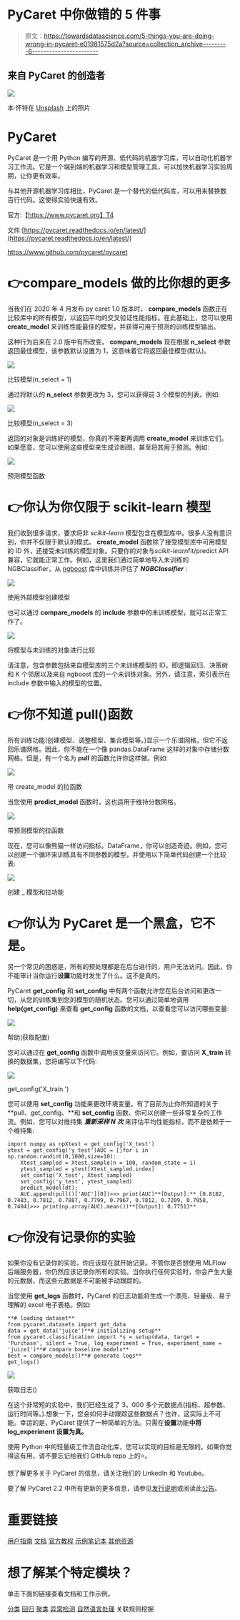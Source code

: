 # PyCaret 中你做错的 5 件事

> 原文：<https://towardsdatascience.com/5-things-you-are-doing-wrong-in-pycaret-e01981575d2a?source=collection_archive---------6----------------------->

## 来自 PyCaret 的创造者

![](img/141c45537d1959408ba1a137ed9b6f03.png)

本·怀特在 [Unsplash](https://unsplash.com?utm_source=medium&utm_medium=referral) 上的照片

# PyCaret

PyCaret 是一个用 Python 编写的开源、低代码的机器学习库，可以自动化机器学习工作流。它是一个端到端的机器学习和模型管理工具，可以加快机器学习实验周期，让你更有效率。

与其他开源机器学习库相比，PyCaret 是一个替代的低代码库，可以用来替换数百行代码。这使得实验快速有效。

官方:【https://www.pycaret.org】T4

文件:[https://pycaret.readthedocs.io/en/latest/](https://pycaret.readthedocs.io/en/latest/)

https://www.github.com/pycaret/pycaret

# 👉compare_models 做的比你想的更多

当我们在 2020 年 4 月发布 py caret 1.0 版本时， **compare_models** 函数正在比较库中的所有模型，以返回平均的交叉验证性能指标。在此基础上，您可以使用 **create_model** 来训练性能最佳的模型，并获得可用于预测的训练模型输出。

这种行为后来在 2.0 版中有所改变。 **compare_models** 现在根据 **n_select** 参数返回最佳模型，该参数默认设置为 1，这意味着它将返回最佳模型(默认)。

![](img/54895079b3418ca761a411b643c53708.png)

比较模型(n_select = 1)

通过将默认的 **n_select** 参数更改为 3，您可以获得前 3 个模型的列表。例如:

![](img/3054bf73884c3a680259d101795bbad8.png)

比较模型(n_select = 3)

返回的对象是训练好的模型，你真的不需要再调用 **create_model** 来训练它们。如果愿意，您可以使用这些模型来生成诊断图，甚至将其用于预测。例如:

![](img/9e0491b715a34d4b3280f83ccb8d2fad.png)

预测模型函数

# 👉你认为你仅限于 scikit-learn 模型

我们收到很多请求，要求将非 *scikit-learn* 模型包含在模型库中。很多人没有意识到，你并不仅限于默认的模式。 **create_model** 函数除了接受模型库中可用模型的 ID 外，还接受未训练的模型对象。只要你的对象与*scikit-learn*fit/predict API 兼容，它就能正常工作。例如，这里我们通过简单地导入未训练的 NGBClassifier，从 [ngboost](https://github.com/stanfordmlgroup/ngboost) 库中训练并评估了 ***NGBClassifier*** :

![](img/c5832f706773d0126fcd0e8241ab6ea5.png)

使用外部模型创建模型

也可以通过 **compare_models** 的 **include** 参数中的未训练模型，就可以正常工作了。

![](img/45726ff0b5721316276cb7311f7a5b12.png)

将模型与未训练的对象进行比较

请注意，包含参数包括来自模型库的三个未训练模型的 ID，即逻辑回归、决策树和 K 个邻居以及来自 ngboost 库的一个未训练对象。另外，请注意，索引表示在 include 参数中输入的模型的位置。

# 👉你不知道 pull()函数

所有训练功能(创建模型、调整模型、集合模型等。)显示一个乐谱网格，但它不返回乐谱网格。因此，你不能在一个像 pandas.DataFrame 这样的对象中存储分数网格。但是，有一个名为 **pull** 的函数允许你这样做。例如:

![](img/0afb4d4198e3f011c9e5d5a555f82d6c.png)

带 create_model 的拉函数

当您使用 **predict_model** 函数时，这也适用于维持分数网格。

![](img/b2db2c2ff299308f2e26f294310d287b.png)

带预测模型的拉函数

现在，您可以像熊猫一样访问指标。DataFrame，你可以创造奇迹。例如，您可以创建一个循环来训练具有不同参数的模型，并使用以下简单代码创建一个比较表:

![](img/278720cf8ebbb16ae058b3721d2054da.png)

创建 _ 模型和拉功能

# 👉你认为 PyCaret 是一个黑盒，它不是。

另一个常见的困惑是，所有的预处理都是在后台进行的，用户无法访问。因此，你不能审计当你运行**设置**功能时发生了什么。这不是真的。

PyCaret **get_config** 和 **set_config** 中有两个函数允许您在后台访问和更改一切，从您的训练集到您的模型的随机状态。您可以通过简单地调用 **help(get_config)** 来查看 **get_config** 函数的文档，以查看您可以访问哪些变量:

![](img/c68bd489eb050d3569243c4398578042.png)

帮助(获取配置)

您可以通过在 **get_config** 函数中调用该变量来访问它。例如，要访问 **X_train** 转换的数据集，您将编写以下代码:

![](img/a2487f55066f0c1da3779a58f241729b.png)

get_config('X_train ')

您可以使用 **set_config** 功能来更改环境变量。有了目前为止你所知道的关于 **pull、get_config、**和 **set_config** 函数、你可以创建一些非常复杂的工作流。例如，您可以对维持集 ***重新采样 N 次*** 来评估平均性能指标，而不是依赖于一个维持集:

```
import numpy as npXtest = get_config('X_test')
ytest = get_config('y_test')AUC = []for i in np.random.randint(0,1000,size=10):
    Xtest_sampled = Xtest.sample(n = 100, random_state = i)
    ytest_sampled = ytest[Xtest_sampled.index]
    set_config('X_test', Xtest_sampled)
    set_config('y_test', ytest_sampled)
    predict_model(dt);
    AUC.append(pull()['AUC'][0])>>> print(AUC)**[Output]:** [0.8182, 0.7483, 0.7812, 0.7887, 0.7799, 0.7967, 0.7812, 0.7209, 0.7958, 0.7404]>>> print(np.array(AUC).mean())**[Output]: 0.77513**
```

# 👉你没有记录你的实验

如果你没有记录你的实验，你应该现在就开始记录。不管你是否想使用 MLFlow 后端服务器，你仍然应该记录你所有的实验。当你执行任何实验时，你会产生大量的元数据，而这些元数据是不可能被手动跟踪的。

当您使用 **get_logs** 函数时，PyCaret 的日志功能将生成一个漂亮、轻量级、易于理解的 excel 电子表格。例如:

```
**# loading dataset**
from pycaret.datasets import get_data
data = get_data('juice')**# initializing setup**
from pycaret.classification import *s = setup(data, target = 'Purchase', silent = True, log_experiment = True, experiment_name = 'juice1')**# compare baseline models**
best = compare_models()**# generate logs**
get_logs()
```

![](img/7ade0a45ba19553896300b0bdc4e8970.png)

获取日志()

在这个非常短的实验中，我们已经生成了 3，000 多个元数据点(指标、超参数、运行时间等。).想象一下，您会如何手动跟踪这些数据点？也许，这实际上不可能。幸运的是，PyCaret 提供了一种简单的方法。只需在**设置**功能**中将 **log_experiment** 设置为真。**

使用 Python 中的轻量级工作流自动化库，您可以实现的目标是无限的。如果你觉得这有用，请不要忘记给我们 GitHub repo 上的⭐️。

想了解更多关于 PyCaret 的信息，请关注我们的 LinkedIn 和 Youtube。

要了解 PyCaret 2.2 中所有更新的更多信息，请参见[发行说明](https://github.com/pycaret/pycaret/releases)或阅读此[公告](/pycaret-2-2-is-here-whats-new-ad7612ca63b)。

# 重要链接

[用户指南](https://www.pycaret.org/guide)
[文档](https://pycaret.readthedocs.io/en/latest/)
[官方教程](https://github.com/pycaret/pycaret/tree/master/tutorials) [示例笔记本](https://github.com/pycaret/pycaret/tree/master/examples)
[其他资源](https://github.com/pycaret/pycaret/tree/master/resources)

# 想了解某个特定模块？

单击下面的链接查看文档和工作示例。

[分类](https://pycaret.readthedocs.io/en/latest/api/classification.html)
[回归](https://pycaret.readthedocs.io/en/latest/api/regression.html)
[聚类](https://pycaret.readthedocs.io/en/latest/api/clustering.html)
[异常检测](https://pycaret.readthedocs.io/en/latest/api/anomaly.html)
[自然语言处理](https://pycaret.readthedocs.io/en/latest/api/nlp.html) 关联规则挖掘